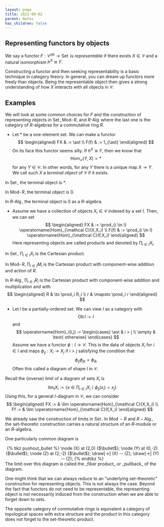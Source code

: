 ```yaml
---
layout: page
title: 2021-09-02
parent: Notes
has_children: false
---
```


## Representing functors by objects

We say a functor $F : \mathcal C^{op} \to \operatorname{Set}$ is _representable_ if 
there exists $X \in \mathcal C$ and a natural isomorphism $h^X \cong F$. 

Constructing a functor and then seeking representability is a basic technique in 
category theory. In general, you can dream up functors more freely than objects. 
Being the representable object then gives a strong understanding of how $X$ 
interacts with all objects in $\mathcal C$. 

## Examples

We will look at some common choices for $F$ and the construction of representing 
objects in $\operatorname{Set}, \operatorname{Mod-}R,$ and $R\operatorname{-Alg}$ where 
the last one is the category of $R$-algebras for a commutative ring $R$. 

- Let $\ast$ be a one-element set. We can make a functor 
$$
\begin{aligned}
    FX  & := \ast \\
    F(f) & := 1_{\ast}
\end{aligned}
$$
On its face this functor seems silly. If $h^X \cong F$, then we know that 
$$
    \operatorname{Hom}_{\mathcal C}(Y,X) = \ast
$$
for any $Y \in \mathcal C$. In other words, for any $Y$ there is a unique map 
$X \to Y$. We call such $X$ a _terminal object_ of $\mathcal C$ if it exists. 

In $\operatorname{Set}$, the terminal object is $\ast$. 

In $\operatorname{Mod-}R$, the terminal object is $0$.

In $R\operatorname{-Alg}$, the terminal object is $0$ as a $R$-algebra. 

- Assume we have a collection of objects $X_i \in \mathcal C$ indexed by a set $I$. 
Then, we can set 
$$
\begin{aligned}
    FX  & := \prod_{i \in I} \operatorname{Hom}_{\mathcal C}(X,X_i) \\
    F(f) & := \prod_{i \in I} \operatorname{Hom}_{\mathcal C}(f,X_i)
\end{aligned}
$$
Here representing objects are called products and denoted by $\prod_{i \in I} X_i$. 

In $\operatorname{Set}$, $\prod_{i \in I} X_i$ is the Cartesian product. 

In $\operatorname{Mod-}R$, $\prod_{i \in I} M_i$ is the 
Cartesian product with component-wise addition and action of $R$.

In $R\operatorname{-Alg}$, $\prod_{i \in I} R_i$ is the 
Cartesian product with component-wise addition and multiplication and with 
$$
\begin{aligned}
    R & \to \prod_i R_i \\
    r & \mapsto \prod_i r
\end{aligned}
$$

- Let $I$ be a partially-ordered set. We can view $I$ as a category with 
$$
    \operatorname{Ob} I := I
$$
and 
$$
    \operatorname{Hom}_I(i,j) := 
    \begin{cases}
        \ast & i > j \\
        \empty & \text{ otherwise}
    \end{cases}
$$
Assume we have a functor $\phi : I \to \mathcal C$. This is the data of objects 
$X_i$ for $i \in I$ and maps $\phi_{ij} : X_i \to X_j$ if $i > j$ satisfying the 
condition that 
$$
    \phi_{ij} \phi_{jk} = \phi_{ik}
$$
Often this called a diagram of shape $I$ in $\mathcal C$. 

Recall the (inverse) limit of a diagram of sets $X_i$ is 
$$
    \operatorname{lim}_I X_i := \left\lbrace x \in \prod_{i \in I} X_i \mid \phi_{ij}(x_i) = x_j \right\rbrace
$$
Using this, for a general $I$-diagram in $\mathcal C$, we can consider
$$
\begin{aligned}
    FX := & \lim \operatorname{Hom}_{\mathcal C}(X,X_i) \\
    Ff := & \lim \operatorname{Hom}_{\mathcal C}(f,X_i)
\end{aligned}
$$

We already saw the construction of limits in $\operatorname{Set}$. In $\operatorname{Mod}-R$ and 
$R-\operatorname{Alg}$, the set-theoretic construction carries a natural structure of an $R$-module or 
an $R$-algebra. 

One particularly common diagram is 
<center>
{% tikz pushout_bullet %}
    \node (X) at (2,0) {$\bullet$};
    \node (Y) at (0,-2) {$\bullet$};
    \node (Z) at (2,-2) {$\bullet$};
    \draw[->] (X) -- (Z);
    \draw[->] (Y) -- (Z);
{% endtikz %}
</center>
The limit over this diagram is called the _fiber product_ or _pullback_ of the diagram. 

One might think that we can always reduce to an "underlying set-theoretic" construction for representing 
objects. This is not always the case. Beyond the fact that functors do not need to be representable, 
the representing object is not necessarily induced from the construction when we are able to forget down 
to sets. 

The opposite category of commutative rings is equivalent a category of topological spaces with extra structure 
and the product in this category does not forget to the set-theoretic product. 